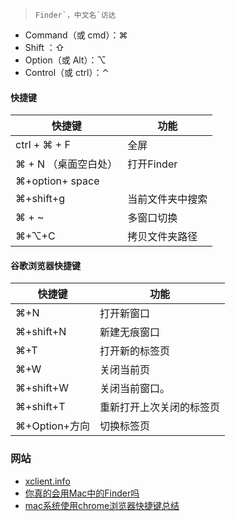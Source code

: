 

> ```
> Finder`，中文名`访达
> ```

- Command（或 cmd）：⌘
- Shift ：⇧
- Option（或 Alt）：⌥
- Control（或 ctrl）：⌃



#### 快捷键

| 快捷键               | 功能             |
| -------------------- | ---------------- |
| ctrl + ⌘ + F         | 全屏             |
| ⌘ + N （桌面空白处） | 打开Finder       |
| ⌘+option+ space      |                  |
| ⌘+shift+g            | 当前文件夹中搜索 |
| ⌘ + ~                | 多窗口切换       |
| ⌘+⌥+C                | 拷贝文件夹路径   |







#### 谷歌浏览器快捷键

| 快捷键        | 功能                     |
| ------------- | ------------------------ |
| ⌘+N           | 打开新窗口               |
| ⌘+shift+N     | 新建无痕窗口             |
| ⌘+T           | 打开新的标签页           |
| ⌘+W           | 关闭当前页               |
| ⌘+shift+W     | 关闭当前窗口。           |
| ⌘+shift+T     | 重新打开上次关闭的标签页 |
| ⌘+Option+方向 | 切换标签页               |

### 网站

* [xclient.info](http://xclient.info/)
* [你真的会用Mac中的Finder吗](https://zhuanlan.zhihu.com/p/144139903)
* [mac系统使用chrome浏览器快捷键总结](https://blog.csdn.net/coding1994/article/details/76223333)


